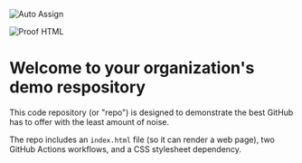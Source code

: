 ![Auto Assign](https://github.com/UBIQUANT-ETH/demo-repository/actions/workflows/auto-assign.yml/badge.svg)

![Proof HTML](https://github.com/UBIQUANT-ETH/demo-repository/actions/workflows/proof-html.yml/badge.svg)

# Welcome to your organization's demo respository
This code repository (or "repo") is designed to demonstrate the best GitHub has to offer with the least amount of noise.

The repo includes an `index.html` file (so it can render a web page), two GitHub Actions workflows, and a CSS stylesheet dependency.
